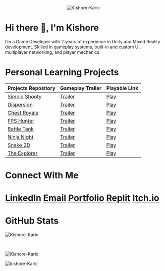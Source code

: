 <p align="center"> <img src="https://komarev.com/ghpvc/?username=Kishore-Karic&label=Profile%20views&color=blue&plastic" alt="Kishore-Karic" /> </p>
<h1> Hi there 👋, I'm Kishore </h1>
I’m a Game Developer with 2 years of experience in Unity and Mixed Reality development. Skilled in gameplay systems, built-in and custom UI, multiplayer networking, and player mechanics.

# Personal Learning Projects
|Projects Repository|Gameplay Trailer|Playable Link|
|-------------------|----------------|-------------|
|[Simple Shooty](https://github.com/Kishore-Karic/Simple-Shooty)|[Trailer](https://youtu.be/6Jqew3rbReQ)|[Play](https://kishore-karic.itch.io/simple-shooty)|
|[Dispersion](https://github.com/Kishore-Karic/Dispersion)|[Trailer](https://youtu.be/QRd7MDeFOuU)|[Play](https://kishore-karic.itch.io/dispersion)|
|[Chest Royale](https://github.com/Kishore-Karic/Clash-Royale-Chest-System)|[Trailer](https://youtu.be/QyO1bi01ajc)|[Play](https://kishore-karic.itch.io/chestroyale)|
|[FPS Hunter](https://github.com/Kishore-Karic/First-Person-Hunter)|[Trailer](https://youtu.be/ifoNC3R2pf4)|[Play](https://kishore-karic.itch.io/fps-hunter)|
|[Battle Tank](https://github.com/Kishore-Karic/battle-tank-game)|[Trailer](https://youtu.be/ygUVJvsPH9Q)|[Play](https://kishore-karic.itch.io/battletank)|
|[Ninja Night](https://github.com/Kishore-Karic/2D-Platformer)|[Trailer](https://youtu.be/aGcYs63sqFc)|[Play](https://kishore-karic.itch.io/ninja-night)|
|[Snake 2D](https://github.com/Kishore-Karic/2D-Snake-Game-Windows-)|[Trailer](https://youtu.be/q7YkF-Fdi9w)|[Play](https://kishore-karic.itch.io/snake-2d)|
|[The Explorer](https://github.com/Kishore-Karic/2D-Platformer-Game)|[Trailer](https://youtu.be/BN6FO8Z64Fo)|[Play](https://kishore-karic.itch.io/the-explorer)|

# Connect With Me
# [LinkedIn](https://www.linkedin.com/in/kishore-m-0859b822a/) [Email](mailto:kishorem.gamedeveloper@gmail.com) [Portfolio](https://kirukishore89.wixsite.com/kishore-game-dev) [Replit](https://replit.com/@KishoreKaric) [Itch.io](https://kishore-karic.itch.io/)

# GitHub Stats
<p>&nbsp;<img align="left" src="https://github-readme-stats.vercel.app/api?username=Kishore-Karic&show_icons=true&locale=en" alt="Kishore-Karic" /></p> <br/>
<p><img align="left" src="https://github-readme-streak-stats.herokuapp.com/?user=Kishore-Karic&" alt="Kishore-Karic" /></p> <br/>
<p><img align="left" src="https://github-readme-stats.vercel.app/api/top-langs?username=Kishore-Karic&show_icons=true&locale=en&layout=compact" alt="kishore-Karic" /></p><!---
Kishore-GameDev/Kishore-GameDev is a ✨ special ✨ repository because its `README.md` (this file) appears on your GitHub profile.
You can click the Preview link to take a look at your changes.
--->
